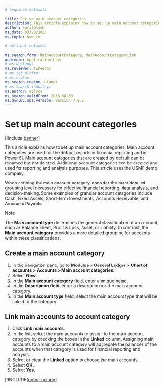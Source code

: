 ```yaml
--- 
# required metadata 
 
title: Set up main account categories
description: This article explains how to set up main account categories in Dynamics 365 Finance. 
author: aprilolson
ms.date: 03/23/2023
ms.topic: how-to 
 
# optional metadata 
 
ms.search.form: MainAccountCategory, MainAccountCategoryLink   
audience: Application User 
# ms.devlang:  
ms.reviewer: twheeloc
# ms.tgt_pltfrm:  
# ms.custom:  
ms.search.region: Global
# ms.search.industry: 
ms.author: aolson
ms.search.validFrom: 2016-06-30 
ms.dyn365.ops.version: Version 7.0.0 
---
```

# Set up main account categories

[!include [banner](../../includes/banner.md)]

This article explains how to set up main account categories. Main account categories are used for the default reports in financial reporting and in Power BI. Main account categories that are created by default can be renamed but not deleted. Additional account categories can be created and used for reporting and analysis purposes. This article uses the USMF demo company.

When defining the main account category, consider the most detailed grouping level necessary for effective financial reporting, data analysis, and decision-making. Some examples of granular account categories include Cash, Fixed Assets, Short-term Investments, Accounts Receivable, and Accounts Payable.

>[!NOTE] 
>The **Main account type** determines the general classification of an account, such as Balance Sheet, Profit & Loss, Asset, or Liability. In contrast, the **Main account category** provides a more detailed grouping for accounts within these classifications.

## Create a main account category
1. In the navigation pane, go to **Modules > General Ledger > Chart of accounts > Accounts > Main account categories**.
2. Select **New**.
3. In the **Main account category** field, enter a unique name.
4. In the **Description field**, enter a description for the main account category.
5. In the **Main account type** field, select the main account type that will be linked to the category.

## Link main accounts to account category
1. Click **Link main accounts**.
2. In the list, select the main accounts to assign to the main account category by checking the boxes in the **Linked** column. Assigning main accounts to a main account category will aggregate the balances of the accounts when that category is used for financial reporting and analysis.  
3. Select or clear the **Linked** option to choose the main accounts.
4. Select **OK**.
5. Select **Yes**.


[!INCLUDE[footer-include](../../../includes/footer-banner.md)]
